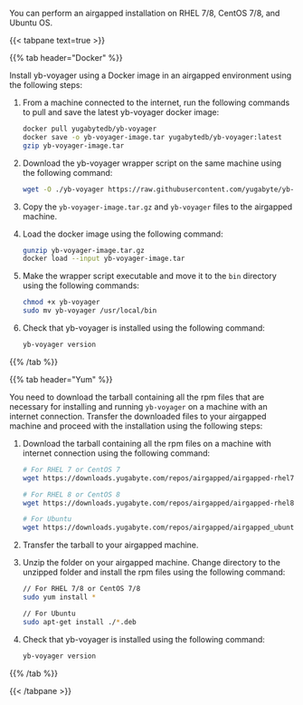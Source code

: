 <!--
+++
private=true
+++
-->

You can perform an airgapped installation on RHEL 7/8, CentOS 7/8, and Ubuntu OS.

{{< tabpane text=true >}}

{{% tab header="Docker" %}}

Install yb-voyager using a Docker image in an airgapped environment using the following steps:

1. From a machine connected to the internet, run the following commands to pull and save the latest yb-voyager docker image:

    ```sh
    docker pull yugabytedb/yb-voyager
    docker save -o yb-voyager-image.tar yugabytedb/yb-voyager:latest
    gzip yb-voyager-image.tar
    ```

1. Download the yb-voyager wrapper script on the same machine using the following command:

    ```sh
    wget -O ./yb-voyager https://raw.githubusercontent.com/yugabyte/yb-voyager/main/docker/yb-voyager-docker
    ```

1. Copy the `yb-voyager-image.tar.gz` and `yb-voyager` files to the airgapped machine.

1. Load the docker image using the following command:

    ```sh
    gunzip yb-voyager-image.tar.gz
    docker load --input yb-voyager-image.tar
    ```

1. Make the wrapper script executable and move it to the `bin` directory using the following commands:

    ```sh
    chmod +x yb-voyager
    sudo mv yb-voyager /usr/local/bin
    ```

1. Check that yb-voyager is installed using the following command:

    ```sh
    yb-voyager version
    ```

{{% /tab %}}

{{% tab header="Yum" %}}

You need to download the tarball containing all the rpm files that are necessary for installing and running `yb-voyager` on a machine with an internet connection. Transfer the downloaded files to your airgapped machine and proceed with the installation using the following steps:

1. Download the tarball containing all the rpm files on a machine with internet connection using the following command:

    ```sh
    # For RHEL 7 or CentOS 7
    wget https://downloads.yugabyte.com/repos/airgapped/airgapped-rhel7.tar.gz
    ```

    ```sh
    # For RHEL 8 or CentOS 8
    wget https://downloads.yugabyte.com/repos/airgapped/airgapped-rhel8.tar.gz
    ```

    ```sh
    # For Ubuntu
    wget https://downloads.yugabyte.com/repos/airgapped/airgapped_ubuntu.tar.gz
    ```

1. Transfer the tarball to your airgapped machine.

1. Unzip the folder on your airgapped machine. Change directory to the unzipped folder and install the rpm files using the following command:

    ```sh
    // For RHEL 7/8 or CentOS 7/8
    sudo yum install *
    ```

    ```sh
    // For Ubuntu
    sudo apt-get install ./*.deb
    ```

1. Check that yb-voyager is installed using the following command:

    ```sh
    yb-voyager version
    ```

{{% /tab %}}

{{< /tabpane >}}
